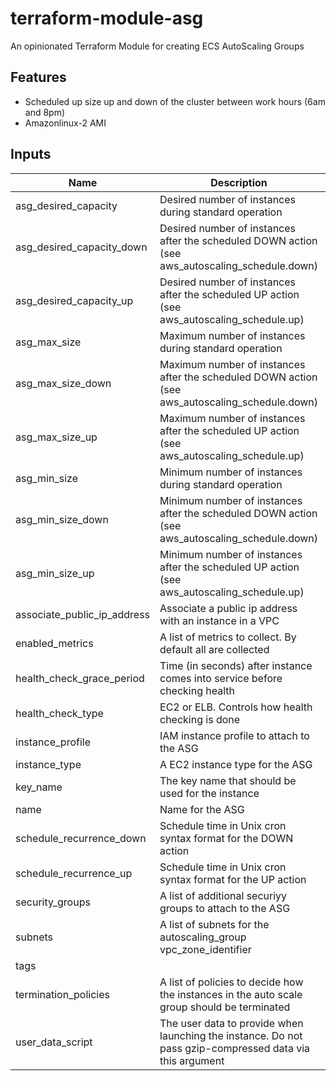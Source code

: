 # terraform-module-asg

An opinionated Terraform Module for creating ECS AutoScaling Groups

## Features

- Scheduled up size up and down of the cluster between work hours (6am and 8pm)
- Amazonlinux-2 AMI

## Inputs

| Name                           | Description                                                                                              |  Type  |     Default      | Required |
| ------------------------------ | -------------------------------------------------------------------------------------------------------- | :----: | :--------------: | :------: |
| asg\_desired\_capacity         | Desired number of instances during standard operation                                                    | string |       n/a        |   yes    |
| asg\_desired\_capacity\_down   | Desired number of instances after the scheduled DOWN action (see aws_autoscaling_schedule.down)          | string |       n/a        |   yes    |
| asg\_desired\_capacity\_up     | Desired number of instances after the scheduled UP action (see aws_autoscaling_schedule.up)              | string |       n/a        |   yes    |
| asg\_max\_size                 | Maximum number of instances during standard operation                                                    | string |       n/a        |   yes    |
| asg\_max\_size\_down           | Maximum number of instances after the scheduled DOWN action (see aws_autoscaling_schedule.down)          | string |       n/a        |   yes    |
| asg\_max\_size\_up             | Maximum number of instances after the scheduled UP action (see aws_autoscaling_schedule.up)              | string |       n/a        |   yes    |
| asg\_min\_size                 | Minimum number of instances during standard operation                                                    | string |       n/a        |   yes    |
| asg\_min\_size\_down           | Minimum number of instances after the scheduled DOWN action (see aws_autoscaling_schedule.down)          | string |       n/a        |   yes    |
| asg\_min\_size\_up             | Minimum number of instances after the scheduled UP action (see aws_autoscaling_schedule.up)              | string |       n/a        |   yes    |
| associate\_public\_ip\_address | Associate a public ip address with an instance in a VPC                                                  | string |    `"false"`     |    no    |
| enabled\_metrics               | A list of metrics to collect. By default all are collected                                               |  list  |     `<list>`     |    no    |
| health\_check\_grace\_period   | Time (in seconds) after instance comes into service before checking health                               | string |     `"300"`      |    no    |
| health\_check\_type            | EC2 or ELB. Controls how health checking is done                                                         | string |     `"EC2"`      |    no    |
| instance\_profile              | IAM instance profile to attach to the ASG                                                                | string |       `""`       |    no    |
| instance\_type                 | A EC2 instance type for the ASG                                                                          | string |   `"t2.large"`   |    no    |
| key\_name                      | The key name that should be used for the instance                                                        | string |       `""`       |    no    |
| name                           | Name for the ASG                                                                                         | string |       n/a        |   yes    |
| schedule\_recurrence\_down     | Schedule time in Unix cron syntax format for the DOWN action                                             | string | `"* 20 * * 1-5"` |    no    |
| schedule\_recurrence\_up       | Schedule time in Unix cron syntax format for the UP action                                               | string | `"* 6 * * 1-5"`  |    no    |
| security\_groups               | A list of additional securiyy groups to attach to the ASG                                                |  list  |     `<list>`     |    no    |
| subnets                        | A list of subnets for the autoscaling_group vpc_zone_identifier                                          |  list  |       n/a        |   yes    |
| tags                           |                                                                                                          |  map   |     `<map>`      |    no    |
| termination\_policies          | A list of policies to decide how the instances in the auto scale group should be terminated              |  list  |     `<list>`     |    no    |
| user\_data\_script             | The user data to provide when launching the instance. Do not pass gzip-compressed data via this argument | string |       n/a        |   yes    |
